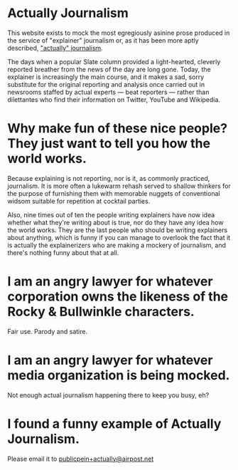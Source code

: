 Actually Journalism
====

This website exists to mock the most egregiously asinine prose produced in the service of "explainer" journalism or, as it has been more aptly described, ["actually" journalism](http://america.aljazeera.com/opinions/2014/3/nate-silver-new-mediajournalismwebstartups.html).

The days when a popular Slate column provided a light-hearted, cleverly reported breather from the news of the day are long gone. Today, the explainer is increasingly the main course, and it makes a sad, sorry substitute for the original reporting and analysis once carried out in newsrooms staffed by actual experts — beat reporters — rather than dilettantes who find their information on Twitter, YouTube and Wikipedia. 

Why make fun of these nice people? They just want to tell you how the world works.
==========
Because explaining is not reporting, nor is it, as commonly practiced, journalism. It is more often a lukewarm rehash served to shallow thinkers for the purpose of furnishing them with memorable nuggets of conventional widsom suitable for repetition at cocktail parties. 

Also, nine times out of ten the people writing explainers have now idea whether what they're writing about is true, nor do they have any idea how the world works. They are the last people who should be writing explainers about anything, which is funny if you can manage to overlook the fact that it is actually the explainerizers who are making a mockery of journalism, and there's nothing funny about that at all.

I am an angry lawyer for whatever corporation owns the likeness of the Rocky & Bullwinkle characters.
==========
Fair use. Parody and satire. 

I am an angry lawyer for whatever media organization is being mocked.
==========
Not enough actual journalism happening there to keep you busy, eh? 

I found a funny example of Actually Journalism.
==========
Please email it to publicpein+actually@airpost.net

